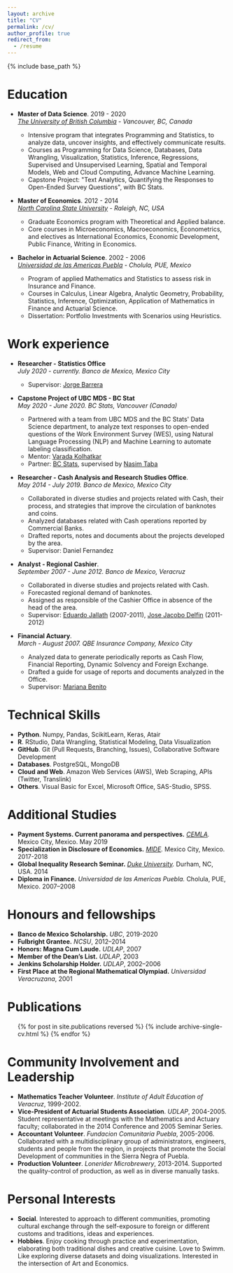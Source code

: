 ```yaml
---
layout: archive
title: "CV"
permalink: /cv/
author_profile: true
redirect_from:
  - /resume
---
```


{% include base_path %}

Education
=======
* **Master of Data Science**. 2019 - 2020  
  *[The University of British Columbia](https://www.ubc.ca) - Vancouver, BC, Canada*  
  * Intensive program that integrates Programming and Statistics, to analyze data, uncover insights, and  effectively communicate results.
  * Courses as Programming for Data Science, Databases, Data Wrangling, Visualization, Statistics, Inference, Regressions, Supervised and Unsupervised Learning, Spatial and Temporal Models, Web and Cloud Computing, Advance Machine Learning.
  * Capstone Project: "Text Analytics, Quantifying the Responses to Open-Ended Survey Questions", with BC Stats.

* **Master of Economics**. 2012 - 2014  
  *[North Carolina State University](https://www.ncsu.edu) - Raleigh, NC, USA*  
  * Graduate Economics program with Theoretical and Applied balance.
  * Core courses in Microeconomics, Macroeconomics, Econometrics, and electives as International Economics, Economic Development, Public Finance, Writing in Economics.

* **Bachelor in Actuarial Science**. 2002 - 2006  
  *[Universidad de las Americas Puebla](https://www.udlap.mx/web/en/) - Cholula, PUE, Mexico*  
  * Program of applied Mathematics and Statistics to assess risk in Insurance and Finance.
  * Courses in Calculus, Linear Algebra, Analytic Geometry, Probability, Statistics, Inference, Optimization, Application of Mathematics in Finance and Actuarial Science.
  * Dissertation: Portfolio Investments with Scenarios using Heuristics.

Work experience
=======
* **Researcher - Statistics Office**  
  *July 2020 - currently. Banco de Mexico, Mexico City*  
  * Supervisor: [Jorge Barrera](https://www.linkedin.com/in/jorge-barrera-ceballos-b4973738/)

* **Capstone Project of UBC MDS - BC Stat**  
  *May 2020 - June 2020. BC Stats, Vancouver (Canada)*  
  * Partnered with a team from UBC MDS and the BC Stats' Data Science department, to analyze text responses to open-ended questions of the Work Environment Survey (WES), using Natural Language Processing (NLP) and Machine Learning to automate labeling classification.
  * Mentor: [Varada Kolhatkar](https://www.linkedin.com/in/varada-kolhatkar-b2b4809/)
  * Partner: [BC Stats](https://www2.gov.bc.ca/gov/content/data/about-data-management/bc-stats), supervised by [Nasim Taba](https://www.linkedin.com/in/nasimt/)

* **Researcher - Cash Analysis and Research Studies Office**.   
  *May 2014 - July 2019. Banco de Mexico, Mexico City*  
  * Collaborated in diverse studies and projects related with Cash, their process, and strategies that improve the circulation of banknotes and coins.
  * Analyzed databases related with Cash operations reported by Commercial Banks.
  * Drafted reports, notes and documents about the projects developed by the area.
  * Supervisor: Daniel Fernandez

* **Analyst - Regional Cashier**.  
  *September 2007 - June 2012. Banco de Mexico, Veracruz*  
  * Collaborated in diverse studies and projects related with Cash.
  * Forecasted regional demand of banknotes.
  * Assigned as responsible of the Cashier Office in absence of the head of the area.
  * Supervisor: [Eduardo Jallath](https://www.linkedin.com/in/ejallath/) (2007-2011), [Jose Jacobo Delfin](https://www.banxico.org.mx/apps/deptel/arbol/curricula/deptel/declaracion-curricular213.html) (2011-2012)

* **Financial Actuary**.  
  *March - August 2007. QBE Insurance Company, Mexico City*
  * Analyzed data to generate periodically reports as Cash Flow, Financial Reporting, Dynamic Solvency and Foreign Exchange.
  * Drafted a guide for usage of reports and documents analyzed in the Office.
  * Supervisor: [Mariana Benito](https://www.linkedin.com/in/mariana-benito-24187090/)

Technical Skills
=======
* **Python**. Numpy, Pandas, ScikitLearn, Keras, Atair
* **R**. RStudio, Data Wrangling, Statistical Modeling, Data Visualization
* **GitHub**. Git (Pull Requests, Branching, Issues), Collaborative Software Development
* **Databases**. PostgreSQL, MongoDB
* **Cloud and Web**. Amazon Web Services (AWS), Web Scraping, APIs (Twitter, Translink)
* **Others**. Visual Basic for Excel, Microsoft Office, SAS-Studio, SPSS.

Additional Studies
=======
* **Payment Systems. Current panorama and perspectives.** *[CEMLA](https://www.cemla.org/english.html).* Mexico City, Mexico. May 2019
* **Specialization in Disclosure of Economics.** *[MIDE](https://www.mide.org.mx).* Mexico City, Mexico. 2017-2018
* **Global Inequality Research Seminar.** *[Duke University](https://duke.edu).* Durham, NC, USA. 2014
* **Diploma in Finance.** *Universidad de las Americas Puebla.* Cholula, PUE, Mexico. 2007–2008

Honours and fellowships 
=======
* **Banco de Mexico Scholarship.** *UBC*, 2019-2020
* **Fulbright Grantee.** *NCSU*, 2012–2014
* **Honors: Magna Cum Laude.** *UDLAP*, 2007
* **Member of the Dean’s List.** *UDLAP*, 2003
* **Jenkins Scholarship Holder.** *UDLAP*, 2002–2006
* **First Place at the Regional Mathematical Olympiad.** *Universidad Veracruzana*, 2001

Publications
=======
  <ul>{% for post in site.publications reversed %}
    {% include archive-single-cv.html %}
  {% endfor %}</ul>
  
Community Involvement and Leadership
=======
* **Mathematics Teacher Volunteer**. *Institute of Adult Education of Veracruz*, 1999-2002.
* **Vice-President of Actuarial Students Association**. *UDLAP*, 2004-2005. Student representative at meetings with the Mathematics and Actuary faculty; collaborated in the 2014 Conference and 2005 Seminar Series.
* **Accountant Volunteer**. *Fundacion Comunitaria Puebla*, 2005-2006. Collaborated with a multidisciplinary group of administrators, engineers, students and people from the region, in projects that promote the Social Development of communities in the Sierra Negra of Puebla.
* **Production Volunteer**. *Lonerider Microbrewery*, 2013-2014. Supported the quality-control of production, as well as in diverse manually tasks.

Personal Interests
=======
* **Social**. Interested to approach to different communities, promoting cultural exchange through the self-exposure to foreign or different customs and traditions, ideas and experiences.
* **Hobbies**. Enjoy cooking through practice and experimentation, elaborating both traditional dishes and creative cuisine. Love to Swimm. Like exploring diverse datasets and doing visualizations. Interested in the intersection of Art and Economics.
